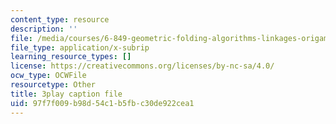 ```yaml
---
content_type: resource
description: ''
file: /media/courses/6-849-geometric-folding-algorithms-linkages-origami-polyhedra-fall-2012/97f7f009b98d54c1b5fbc30de922cea1_OznepAivkkg.vtt
file_type: application/x-subrip
learning_resource_types: []
license: https://creativecommons.org/licenses/by-nc-sa/4.0/
ocw_type: OCWFile
resourcetype: Other
title: 3play caption file
uid: 97f7f009-b98d-54c1-b5fb-c30de922cea1
---
```

